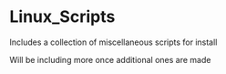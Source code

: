 # Linux_Scripts

Includes a collection of miscellaneous scripts for install

Will be including more once additional ones are made
